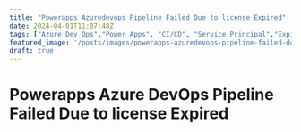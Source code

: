 ```yaml
---
title: "Powerapps Azuredevops Pipeline Failed Due to license Expired"
date: 2024-04-01T11:07:48Z
tags: ["Azure Dev Ops","Power Apps", "CI/CD", "Service Principal","Expired","TimedOut"]
featured_image: '/posts/images/powerapps-azuredevops-pipeline-failed-duetolicense-expired/Sample.png'
draft: true
---
```


# Powerapps Azure DevOps Pipeline Failed Due to license Expired